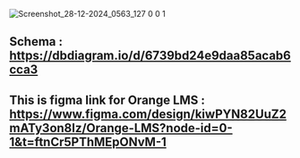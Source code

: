 ![Screenshot_28-12-2024_0563_127 0 0 1](https://github.com/user-attachments/assets/f064b732-5eb6-4ba3-b406-fbd0835a1447)


## Schema : https://dbdiagram.io/d/6739bd24e9daa85acab6cca3
## This is figma link for Orange LMS : https://www.figma.com/design/kiwPYN82UuZ2mATy3on8Iz/Orange-LMS?node-id=0-1&t=ftnCr5PThMEpONvM-1
